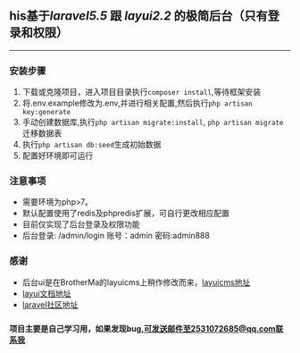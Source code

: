 ## his基于*laravel5.5* 跟 *layui2.2* 的极简后台（只有登录和权限）

***


### 安装步骤

1. 下载或克隆项目，进入项目目录执行``composer install``,等待框架安装
2. 将.env.example修改为.env,并进行相关配置,然后执行``php artisan key:generate``
3. 手动创建数据库,执行``php artisan migrate:install``, ``php artisan migrate``迁移数据表
4. 执行``php artisan db:seed``生成初始数据
5. 配置好环境即可运行

### 注意事项
* 需要环境为php>7。
* 默认配置使用了redis及phpredis扩展，可自行更改相应配置
* 目前仅实现了后台登录及权限功能
* 后台登录: /admin/login   账号：admin 密码:admin888

### 感谢
* 后台ui是在BrotherMa的layuicms上稍作修改而来，[layuicms地址](https://github.com/BrotherMa/layuiCMS)
* [layui文档地址](http://www.layui.com/doc/)
* [laravel社区地址](https://laravel-china.org/)

### 
**项目主要是自己学习用，如果发现bug,可发送邮件至2531072685@qq.com联系我**




